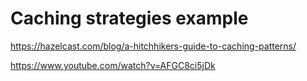 # Caching strategies example

https://hazelcast.com/blog/a-hitchhikers-guide-to-caching-patterns/

https://www.youtube.com/watch?v=AFGC8ci5jDk
